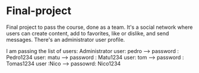 # Final-project

Final project to pass the course, done as a team. It's a social network where users can create content, 
add to favorites, like or dislike, and send messages. There's an administrator user profile.

I am passing the list of users:
Administrator user: pedro --> password : Pedro1234
user: matu --> password : Matu1234
user: tom --> password : Tomas1234
user :Nico --> passowrd: Nico1234

